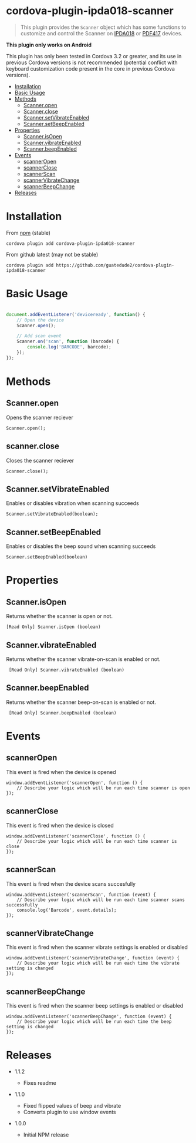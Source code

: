 # cordova-plugin-ipda018-scanner

> This plugin provides the `Scanner` object which has some functions to customize and control the Scanner on [IPDA018](http://www.issyzonepos.com/IPDA018-Android-5-1-PDA-Bluetooth-4-1-Support-GPRS-Wifi_p326.html) or
[PDF417](http://a.co/6QnS4N9)
 devices.

**This plugin only works on Android**


This plugin has only been tested in Cordova 3.2 or greater, and its use in previous Cordova versions is not recommended (potential conflict with keyboard customization code present in the core in previous Cordova versions).

- [Installation](#installation)
- [Basic Usage](#basicUsage)
- [Methods](#methods)
    - [Scanner.open](#scannerOpen)
    - [Scanner.close](#scannerClose)
    - [Scanner.setVibrateEnabled](#scannerSetVibrateEnabled)
    - [Scanner.setBeepEnabled](#scannerSetBeepEnabled)
- [Properties](#properties)
    - [Scanner.isOpen](#scannerIsOpen)
    - [Scanner.vibrateEnabled](#scannerVibrateEnabled)
    - [Scanner.beepEnabled](#scannerBeepEnabled)
- [Events](#events)
    - [scannerOpen](#scannerOpen)
    - [scannerClose](#scannerClose)
    - [scannerScan](#scannerScan)
    - [scannerVibrateChange](#scannerVibrateChange)
    - [scannerBeepChange](#scannerBeepChange)
- [Releases](#releases)

# Installation

From [npm](https://www.npmjs.com/package/cordova-plugin-ipda018-scanner) (stable)

`cordova plugin add cordova-plugin-ipda018-scanner`

From github latest (may not be stable)

`cordova plugin add https://github.com/guatedude2/cordova-plugin-ipda018-scanner`


# Basic Usage

```javascript

document.addEventListener('deviceready', function() {
	// Open the device
	Scanner.open();

	// Add scan event
	Scanner.on('scan', function (barcode) {
		console.log('BARCODE', barcode);
	});
});

```

# Methods

## Scanner.open

Opens the scanner reciever

    Scanner.open();

## scanner.close

Closes the scanner reciever

    Scanner.close();

## Scanner.setVibrateEnabled

Enables or disables vibration when scanning succeeds

    Scanner.setVibrateEnabled(boolean);

## Scanner.setBeepEnabled

Enables or disables the beep sound when scanning succeeds

    Scanner.setBeepEnabled(boolean)

# Properties

## Scanner.isOpen

Returns whether the scanner is open or not.

    [Read Only] Scanner.isOpen (boolean)

## Scanner.vibrateEnabled

Returns whether the scanner vibrate-on-scan is enabled or not.

     [Read Only] Scanner.vibrateEnabled (boolean)

## Scanner.beepEnabled

Returns whether the scanner beep-on-scan is enabled or not.

     [Read Only] Scanner.beepEnabled (boolean)

# Events

## scannerOpen

This event is fired when the device is opened

    window.addEventListener('scannerOpen', function () {
        // Describe your logic which will be run each time scanner is open
    });

## scannerClose

This event is fired when the device is closed

    window.addEventListener('scannerClose', function () {
        // Describe your logic which will be run each time scanner is close
    });

## scannerScan

This event is fired when the device scans succesfully

    window.addEventListener('scannerScan', function (event) {
        // Describe your logic which will be run each time scanner scans successfully
        console.log('Barcode', event.details);
    });

## scannerVibrateChange

This event is fired when the scanner vibrate settings is enabled or disabled

    window.addEventListener('scannerVibrateChange', function (event) {
        // Describe your logic which will be run each time the vibrate setting is changed
    });

## scannerBeepChange

This event is fired when the scanner beep settings is enabled or disabled

    window.addEventListener('scannerBeepChange', function (event) {
        // Describe your logic which will be run each time the beep setting is changed
    });


# Releases

- 1.1.2
	- Fixes readme

- 1.1.0
	- Fixed flipped values of beep and vibrate
	- Converts plugin to use window events
- 1.0.0
   - Initial NPM release